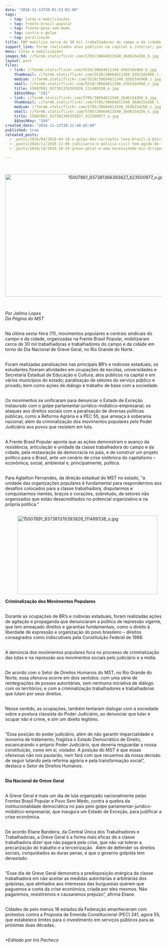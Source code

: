 ```yaml
---
date: "2016-11-13T20:01:53-02:00"
tags:
  - tag: lutas-e-mobilizações
  - tag: frente-brasil-popular
  - tag: frente-povo-sem-medo
  - tag: contra-o-golpe
  - tag: paralisação
title: FBP mobiliza cerca de 30 mil trabalhadores do campo e da cidade em RN
support_line: Foram realizados atos públicos na capital e interior; paralisação de setores do serviço público e privado; além de paralisações nas principais BR’s e rodovias estaduais
menu: lutas e mobilizações
images_hd: //farm6.staticflickr.com/5705/30664611540_26d61542b6_b.jpg
layout: post
files:
  - link: //farm6.staticflickr.com/5510/30664611340_d3b53de968_b.jpg
    thumbnail: //farm6.staticflickr.com/5510/30664611340_d3b53de968_t.jpg
    medium: //farm6.staticflickr.com/5510/30664611340_d3b53de968_z.jpg
    small: //farm6.staticflickr.com/5510/30664611340_d3b53de968_n.jpg
    title: 15007891_937381376393826_111489338_o.jpg
    $$hashKey: "101"
  - link: //farm6.staticflickr.com/5705/30664611540_26d61542b6_b.jpg
    thumbnail: //farm6.staticflickr.com/5705/30664611540_26d61542b6_t.jpg
    medium: //farm6.staticflickr.com/5705/30664611540_26d61542b6_z.jpg
    small: //farm6.staticflickr.com/5705/30664611540_26d61542b6_n.jpg
    title: 15007861_937381366393827_423500977_o.jpg
    $$hashKey: "104"
created_date: "2016-11-13T20:11:40-02:00"
published: true
releated_posts:
  - _posts/2016/04/2016-04-18-o-golpe-dos-corruptos-leva-brasil-a-beira-do-caos.md
  - _posts/2016/11/2016-11-06-judiciario-e-policia-civil-tem-agido-de-forma-parcial-para-criminalizar-a-luta-afirmam-advogados.md
  - _posts/2016/10/2016-10-25-greve-geral-e-uma-necessidade-diz-dirigente-da-cut.md

---
```

<p>&nbsp;</p>

<p style="text-align:center"><img alt="15007861_937381366393827_423500977_o.jpg" height="394" src="//farm6.staticflickr.com/5705/30664611540_26d61542b6_b.jpg" width="700" /></p>

<p>&nbsp;</p>

<p><em>Por Jailma Lopes<br />
Da P&aacute;gina do MST</em></p>

<p><br />
Na &uacute;ltima sexta-feira (11), movimentos populares e centrais sindicais do campo e da cidade, organizadas na Frente Brasil Popular, mobilizaram cerca de 30 mil trabalhadoras e trabalhadores do campo e da cidade em torno do Dia Nacional de Greve Geral, no Rio Grande do Norte.</p>

<p><br />
Foram realizadas paralisa&ccedil;&otilde;es&nbsp;nas principais BR&rsquo;s e rodovias estaduais; os estudantes fizeram atividades em ocupa&ccedil;&otilde;es de escolas, universidades e Secretaria Estadual de Educa&ccedil;&atilde;o e Cultura; atos p&uacute;blicos na capital e em v&aacute;rios munic&iacute;pios do estado; paralisa&ccedil;&atilde;o de setores do servi&ccedil;o p&uacute;blico e privado; bem como a&ccedil;&otilde;es de di&aacute;logo e trabalho de base com a sociedade.</p>

<p><br />
Os movimentos se unificaram para denunciar o Estado de Exce&ccedil;&atilde;o instaurado com o golpe parlamentar-jur&iacute;dico-midi&aacute;tico-empresarial; os ataques aos direitos sociais com a paralisa&ccedil;&atilde;o de diversas pol&iacute;ticas p&uacute;blicas, como a Reforma Agr&aacute;ria e a PEC 55, que amea&ccedil;a &agrave; soberania nacional; al&eacute;m da criminaliza&ccedil;&atilde;o dos movimentos populares pelo Poder Judici&aacute;rio aos povos que resistem em luta.</p>

<p><br />
A Frente Brasil Popular aponta que as a&ccedil;&otilde;es demonstram o avan&ccedil;o da resist&ecirc;ncia, articula&ccedil;&atilde;o e unidade da classe trabalhadora do campo e da cidade, pela restaura&ccedil;&atilde;o da democracia no pa&iacute;s, e de construir um projeto pol&iacute;tico para o Brasil, ante um cen&aacute;rio de crise sist&ecirc;mica do capitalismo &ndash; econ&ocirc;mica, social, ambiental e, principalmente, pol&iacute;tica.</p>

<p><br />
Para Aglailton Fernandes, da dire&ccedil;&atilde;o estadual do MST no estado, &ldquo;a unidade das organiza&ccedil;&otilde;es populares &eacute; fundamental para respondermos aos desafios colocados para a classe trabalhadora, disputarmos e conquistarmos mentes, bra&ccedil;os e cora&ccedil;&otilde;es, sobretudo, de setores n&atilde;o organizados que est&atilde;o desacreditados no potencial organizativo e na pr&oacute;pria pol&iacute;tica.&rdquo;</p>

<figure class="image" style="float:left"><img alt="15007891_937381376393826_111489338_o.jpg" height="253" src="//farm6.staticflickr.com/5510/30664611340_d3b53de968_b.jpg" width="450" />
<figcaption></figcaption>
</figure>

<p><br />
<strong>Criminaliza&ccedil;&atilde;o dos Movimentos Populares</strong></p>

<p><br />
Durante as ocupa&ccedil;&otilde;es de BR&rsquo;s e rodovias estaduais, foram realizadas a&ccedil;&otilde;es de agita&ccedil;&atilde;o e propaganda que denunciaram a pol&iacute;tica de repress&atilde;o vigente, que tem amea&ccedil;ado direitos e garantias fundamentais, como o direito &agrave; liberdade de express&atilde;o e organiza&ccedil;&atilde;o do povo brasileiro &ndash; direitos consagrados como indiscut&iacute;veis pela Constitui&ccedil;&atilde;o Federal de 1988.</p>

<p><br />
A den&uacute;ncia dos movimentos populares foca no processo de criminaliza&ccedil;&atilde;o das lutas e na repress&atilde;o aos movimentos sociais pelo judici&aacute;rio e a m&iacute;dia.</p>

<p><br />
De acordo com o Setor de Direitos Humanos do MST, no Rio Grande do Norte, essa ofensiva ocorre em dois sentidos: com uma s&eacute;rie de reintegra&ccedil;&otilde;es de posses autorit&aacute;rias, sem nenhuma iniciativa de di&aacute;logo com os territ&oacute;rios; e com a criminaliza&ccedil;&atilde;o trabalhadores e trabalhadoras que lutam por seus direitos.</p>

<p><br />
Nesse sentido, as ocupa&ccedil;&otilde;es, tamb&eacute;m tentaram dialogar com a sociedade sobre a postura classista do Poder Judici&aacute;rio, ao denunciar que lutar e ocupar n&atilde;o &eacute; crime, e sim um direito leg&iacute;timo.</p>

<p><br />
&ldquo;Essa posi&ccedil;&atilde;o do poder judici&aacute;rio, al&eacute;m de n&atilde;o garantir imparcialidade e isonomia de tratamento, fragiliza o Estado Democr&aacute;tico de Direito, escancarando o pr&oacute;prio Poder Judici&aacute;rio, que deveria resguardar a nossa constitui&ccedil;&atilde;o, como em si, violador. A posi&ccedil;&atilde;o do MST &eacute; que essas ofensivas n&atilde;o nos pautar&atilde;o, nem far&aacute; com que recuemos da nossa decis&atilde;o de seguir lutando pela reforma agr&aacute;ria e pela transforma&ccedil;&atilde;o social&rdquo;, destaca o Setor de Direitos Humanos.</p>

<p><br />
<strong>Dia Nacional de Greve Geral</strong></p>

<p><br />
A Greve Geral &eacute; mais um dia de luta organizado nacionalmente pelas Frentes Brasil Popular e Povo Sem Medo, contra a quebra da institucionalidade democr&aacute;tica no pa&iacute;s pelo golpe parlamentar-jur&iacute;dico-midi&aacute;tico-empresarial, que inaugura um Estado de Exce&ccedil;&atilde;o, para justificar a crise econ&ocirc;mica.</p>

<p><br />
De acordo Eliane Bandeira, da Central &Uacute;nica dos Trabalhadores e Trabalhadoras, a Greve Geral &eacute; a forma mais eficaz de a classe trabalhadora dizer que n&atilde;o pagar&aacute; pela crise, que n&atilde;o vai tolerar a precariza&ccedil;&atilde;o do trabalho e a terceiriza&ccedil;&atilde;o. &nbsp;Al&eacute;m de defender os direitos sociais, conquistados as duras penas, e que o governo golpista tem devastado.</p>

<p><br />
&ldquo;Esse dia de Greve Geral demonstra a predisposi&ccedil;&atilde;o en&eacute;rgica da classe trabalhadora em n&atilde;o aceitar as medidas autorit&aacute;rias e arbitr&aacute;rias dos golpistas, que alinhados aos interesses das burguesias querem que paguemos a conta da crise econ&ocirc;mica, criada por eles mesmos. N&atilde;o pagaremos, resistiremos e causaremos preju&iacute;zo&rdquo;, afirma Eliane.</p>

<p><br />
Cidades de pelo menos 18 estados da Federa&ccedil;&atilde;o amanheceram com protestos contra a Proposta de Emenda Constitucional (PEC) 241, agora 55, que estabelece limites para o investimento em servi&ccedil;os p&uacute;blicos para as pr&oacute;ximas duas d&eacute;cadas.</p>

<p><br />
<em>*Editado por Iris Pacheco</em></p>
